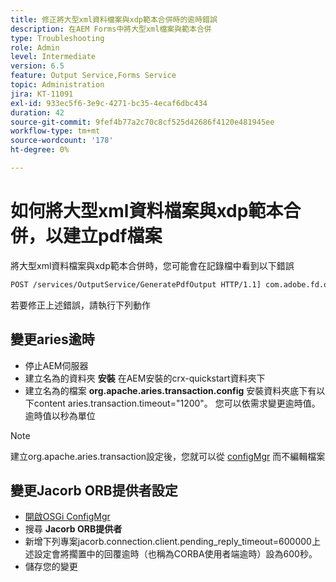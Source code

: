 ```yaml
---
title: 修正將大型xml資料檔案與xdp範本合併時的逾時錯誤
description: 在AEM Forms中將大型xml檔案與範本合併
type: Troubleshooting
role: Admin
level: Intermediate
version: 6.5
feature: Output Service,Forms Service
topic: Administration
jira: KT-11091
exl-id: 933ec5f6-3e9c-4271-bc35-4ecaf6dbc434
duration: 42
source-git-commit: 9fef4b77a2c70c8cf525d42686f4120e481945ee
workflow-type: tm+mt
source-wordcount: '178'
ht-degree: 0%

---
```


# 如何將大型xml資料檔案與xdp範本合併，以建立pdf檔案

將大型xml資料檔案與xdp範本合併時，您可能會在記錄檔中看到以下錯誤

```txt
POST /services/OutputService/GeneratePdfOutput HTTP/1.1] com.adobe.fd.output.internal.exception.OutputServiceException AEM_OUT_001_003:Unexpected Exception: client timeout reached org.omg.CORBA.TIMEOUT: client timeout reached
```

若要修正上述錯誤，請執行下列動作

## 變更aries逾時

* 停止AEM伺服器
* 建立名為的資料夾 **安裝** 在AEM安裝的crx-quickstart資料夾下
* 建立名為的檔案 **org.apache.aries.transaction.config** 安裝資料夾底下有以下content aries.transaction.timeout=&quot;1200&quot;。 您可以依需求變更逾時值。 逾時值以秒為單位

>[!NOTE]
> 建立org.apache.aries.transaction設定後，您就可以從 [configMgr](http://localhost:4502/system/console/configMgr) 而不編輯檔案


## 變更Jacorb ORB提供者設定

* [開啟OSGi ConfigMgr](http://localhost:4502/system/console/configMgr)
* 搜尋 **Jacorb ORB提供者**
* 新增下列專案jacorb.connection.client.pending_reply_timeout=600000上述設定會將擱置中的回覆逾時（也稱為CORBA使用者端逾時）設為600秒。
* 儲存您的變更
